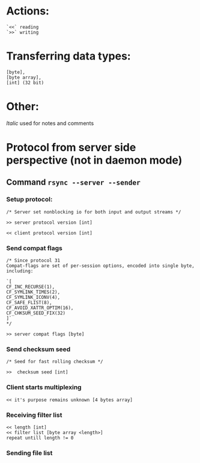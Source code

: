  
# Actions:

    `<<` reading
    `>>` writing

# Transferring data types:

    [byte], 
    [byte array], 
    [int] (32 bit)
    
    
# Other:
*Italic* used for notes and comments
 
# Protocol from server side perspective (not in daemon mode)

## Command `rsync --server --sender`

### Setup protocol:

    /* Server set nonblocking io for both input and output streams */
    
    >> server protocol version [int] 
    
    << client protocol version [int]
   
### Send compat flags
    /* Since protocol 31 
    Compat-flags are set of per-session options, encoded into single byte, including: 
    
    `[
    CF_INC_RECURSE(1),
    CF_SYMLINK_TIMES(2),
    CF_SYMLINK_ICONV(4),
    CF_SAFE_FLIST(8),
    CF_AVOID_XATTR_OPTIM(16),
    CF_CHKSUM_SEED_FIX(32)
    ]`
    */
    
    >> server compat flags [byte]
    
### Send checksum seed
    
    /* Seed for fast rolling checksum */
    
    >>  checksum seed [int]

### Client starts multiplexing 
    << it's purpose remains unknown [4 bytes array]
    
### Receiving filter list
    << length [int]
    << filter list [byte array <length>] 
    repeat untill length != 0

### Sending file list

    
    
    
      
     
   
